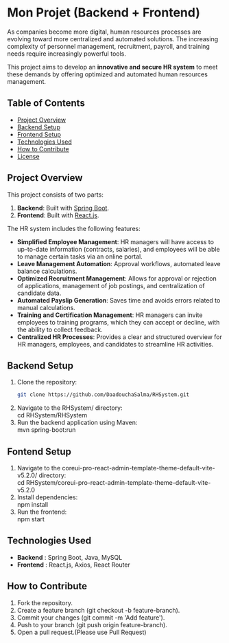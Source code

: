 # Mon Projet (Backend + Frontend)
As companies become more digital, human resources processes are evolving toward more centralized and automated solutions. The increasing complexity of personnel management, recruitment, payroll, and training needs require increasingly powerful tools.

This project aims to develop an **innovative and secure HR system** to meet these demands by offering optimized and automated human resources management.

## Table of Contents
- [Project Overview](#project-overview)
- [Backend Setup](#backend-setup)
- [Frontend Setup](#frontend-setup)
- [Technologies Used](#technologies-used)
- [How to Contribute](#how-to-contribute)
- [License](#license)

## Project Overview
This project consists of two parts:
1. **Backend**: Built with [Spring Boot](https://spring.io/projects/spring-boot).
2. **Frontend**: Built with [React.js](https://reactjs.org/).
   
The HR system includes the following features:
- **Simplified Employee Management**: HR managers will have access to up-to-date information (contracts, salaries), and employees will be able to manage certain tasks via an online portal.
- **Leave Management Automation**: Approval workflows, automated leave balance calculations.
- **Optimized Recruitment Management**: Allows for approval or rejection of applications, management of job postings, and centralization of candidate data.
- **Automated Payslip Generation**: Saves time and avoids errors related to manual calculations.
- **Training and Certification Management**: HR managers can invite employees to training programs, which they can accept or decline, with the ability to collect feedback.
- **Centralized HR Processes**: Provides a clear and structured overview for HR managers, employees, and candidates to streamline HR activities.

## Backend Setup
1. Clone the repository:
   ```bash
   git clone https://github.com/DaadouchaSalma/RHSystem.git
2. Navigate to the RHSystem/ directory:  
   cd RHSystem/RHSystem
4. Run the backend application using Maven:  
   mvn spring-boot:run
## Fontend Setup
1. Navigate to the coreui-pro-react-admin-template-theme-default-vite-v5.2.0/ directory:  
   cd RHSystem/coreui-pro-react-admin-template-theme-default-vite-v5.2.0
2. Install dependencies:  
    npm install
3. Run the frontend:  
   npm start
## Technologies Used
-  **Backend** :
  Spring Boot, Java, MySQL
-  **Frontend** :
   React.js, Axios, React Router
## How to Contribute
1. Fork the repository.
2. Create a feature branch (git checkout -b feature-branch).
3. Commit your changes (git commit -m 'Add feature').
4. Push to your branch (git push origin feature-branch).
5. Open a pull request.(Please use Pull Request)
